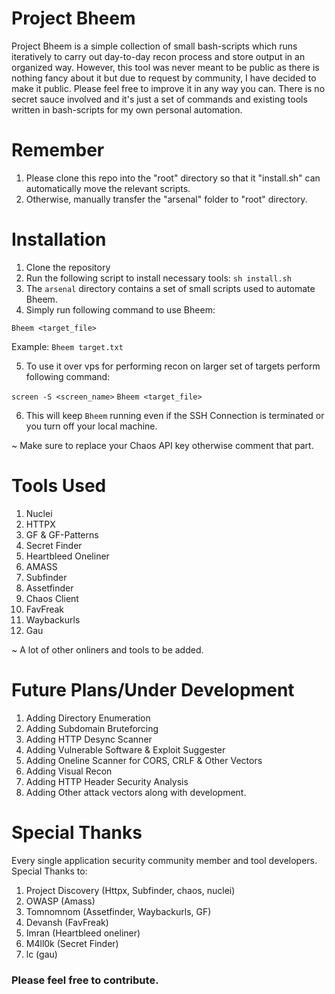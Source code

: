 # Project Bheem 

Project Bheem is a simple collection of small bash-scripts which runs iteratively to carry out day-to-day recon process and store output in an organized way. However, this tool was never meant to be public as there is nothing fancy about it but due to request by community, I have decided to make it public. 
Please feel free to improve it in any way you can. There is no secret sauce involved and it's just a set of commands and existing tools written in bash-scripts for my own personal automation. 

# Remember

1. Please clone this repo into the "root" directory so that it "install.sh" can automatically move the relevant scripts. 
2. Otherwise, manually transfer the "arsenal" folder to "root" directory.
# Installation

1. Clone the repository
2. Run the following script to install necessary tools: ``sh install.sh``
3. The ``arsenal`` directory contains a set of small scripts used to automate Bheem. 
4. Simply run following command to use Bheem:

``Bheem <target_file>`` 

Example: ``Bheem target.txt`` 

5. To use it over vps for performing recon on larger set of targets perform following command:

``screen -S <screen_name>``
``Bheem <target_file>``

6. This will keep ``Bheem`` running even if the SSH Connection is terminated or you turn off your local machine.

~ Make sure to replace your Chaos API key otherwise comment that part.

# Tools Used 

1. Nuclei
2. HTTPX
3. GF & GF-Patterns
4. Secret Finder
5. Heartbleed Oneliner
6. AMASS
7. Subfinder
8. Assetfinder
9. Chaos Client
10. FavFreak
11. Waybackurls 
12. Gau

~ A lot of other onliners and tools to be added. 

# Future Plans/Under Development

1. Adding Directory Enumeration
2. Adding Subdomain Bruteforcing
3. Adding HTTP Desync Scanner
4. Adding Vulnerable Software & Exploit Suggester
5. Adding Oneline Scanner for CORS, CRLF & Other Vectors
6. Adding Visual Recon 
7. Adding HTTP Header Security Analysis
8. Adding Other attack vectors along with development.

# Special Thanks

Every single application security community member and tool developers. Special Thanks to:

1. Project Discovery (Httpx, Subfinder, chaos, nuclei)
2. OWASP (Amass)
3. Tomnomnom (Assetfinder, Waybackurls, GF)
4. Devansh (FavFreak)
5. Imran (Heartbleed oneliner)
6. M4ll0k (Secret Finder)
7. lc (gau)

### Please feel free to contribute.